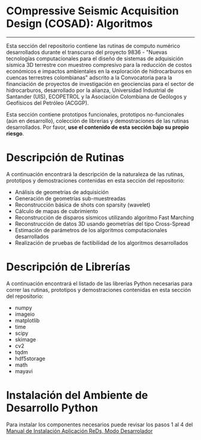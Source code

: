 # COmpressive Seismic Acquisition Design (COSAD): Algoritmos

---

Esta sección del repositorio contiene las rutinas de computo numérico desarrollados durante el transcurso del proyecto 9836 - "Nuevas tecnologías computacionales para el diseño de sistemas de adquisición sísmica 3D terrestre con muestreo compresivo para la reducción de costos económicos e impactos ambientales en la exploración de hidrocarburos en cuencas terrestres colombianas" adscrito a la Convocatoria para la financiación de proyectos de investigación en geociencias para el sector de hidrocarburos, desarrollado por la alianza, Universidad Industrial de Santander (UIS), ECOPETROL y la Asociación Colombiana de Geólogos y Geofísicos del Petróleo (ACGGP).

Esta sección contiene prototipos funcionales, prototipos no-funcionales (aún en desarrollo), colección de librerias y demostraciones de las rutinas desarrollados. Por favor, **use el contenido de esta sección bajo su propio riesgo**.

# **Descripción de Rutinas**

A continuación encontrará la descripción de la naturaleza de las rutinas, prototipos y demostraciones contenidas en esta sección del repositorio:

* Análisis de geometrías de adquisición
* Generación de geometrías sub-muestreadas
* Reconstrucción básica de shots con sparsity (wavelet)
* Cálculo de mapas de cubrimiento
* Reconstrucción de disparos sísmicos utilizando algoritmo Fast Marching
* Reconstrucción de datos 3D usando geometrías del tipo Cross-Spread
* Estimación de parámetros de los algoritmos computacionales desarrollados
* Realización de pruebas de factibilidad de los algoritmos desarrollados


# **Descripción de Librerías**

A continuación encontrará el listado de las librerías Python necesarias para correr las rutinas, prototipos y demostraciones contenidas en esta sección del repositorio:

* numpy
* imageio
* matplotlib
* time
* scipy
* skimage
* cv2
* tqdm
* hdf5storage
* math
* mayavi

# **Instalación del Ambiente de Desarrollo Python**

Para instalar los componentes necesarios puede revisar los pasos 1 al 4 del [Manual de Instalación Aplicación ReDs, Modo Desarrolador](https://www.anaconda.com/]https://github.com/carlosh93/9836_seismic_project/wiki/I.-Manual-de-Instalación-Aplicación-ReDs,-Modo-Desarrolador)


